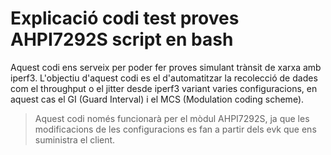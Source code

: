 # Explicació codi test proves AHPI7292S script en bash
Aquest codi ens serveix per poder fer proves simulant trànsit de xarxa amb iperf3.
L'objectiu d'aquest codi es el d'automatitzar la recolecció de dades com el throughput o el jitter desde iperf3 variant varies configuracions, en aquest cas el GI (Guard Interval) i el MCS (Modulation coding scheme).
> Aquest codi només funcionarà per el mòdul AHPI7292S, ja que les modificacions de les configuracions es fan a partir dels evk que ens suministra el client.
